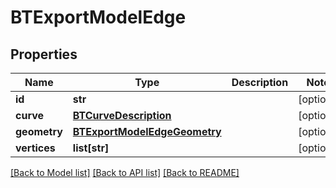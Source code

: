 # BTExportModelEdge

## Properties
Name | Type | Description | Notes
------------ | ------------- | ------------- | -------------
**id** | **str** |  | [optional] 
**curve** | [**BTCurveDescription**](BTCurveDescription.md) |  | [optional] 
**geometry** | [**BTExportModelEdgeGeometry**](BTExportModelEdgeGeometry.md) |  | [optional] 
**vertices** | **list[str]** |  | [optional] 

[[Back to Model list]](../README.md#documentation-for-models) [[Back to API list]](../README.md#documentation-for-api-endpoints) [[Back to README]](../README.md)


